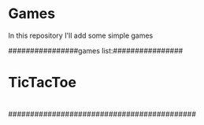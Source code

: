 # Games

In this repository I'll add some simple games

 
################games list:################
#                                         #
#               TicTacToe                 # 
#                                         #
#                                         #
#                                         #
#                                         #
#                                         #
###########################################
